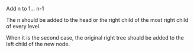 Add n to 1... n-1

The n should be added to the head or the right child of the most right child of every level.

When it is the second case, the original right tree should be added to the left child of the new node.